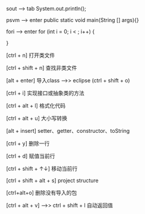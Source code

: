 
sout --> tab
System.out.println();

psvm --> enter
public static void main(String [] args){}

fori --> enter
for (int i = 0; i < ; i++) {
            
}


[ctrl + n]
打开类文件

[ctrl + shift + n]
查找非类文件

[alt + enter]
导入class -->> eclipse (ctrl + shift + o)

[ctrl + i]
实现接口或抽象类的方法

[ctrl + alt + l]
格式化代码

[ctrl + alt + u]
大小写转换

[alt + insert]
setter、getter、constructor、toString

[ctrl + y]
删除一行

[ctrl + d]
赋值当前行

[ctrl + shift + ↑↓] 
移动当前行

[ctrl + shift + alt + s]
project structure

[ctrl+alt+o]
删除没有导入的包

[ctrl + alt + v] -->> ctrl + shift + l
自动返回值

